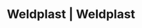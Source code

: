 ---
Filename: "eshop-products-variant19"
Link: "file:/Users/vinayakpatel/Downloads/www.weldplast.cz/eshop_products_compare/add/eshop-products-variant19"
product_name: "null"
product_id: "null"
title: "Weldplast | Weldplast"
product_desc: ""
product_specs: ""
product_downloads: ""
href: ""
p_desc_2: ""
accessories: ""
similar_products: ""
---